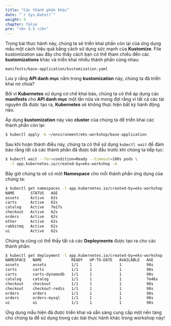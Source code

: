 ```yaml
---
title: "Các thành phần khác"
date: "`r Sys.Date()`"
weight: 5
chapter: false
pre: "<b> 3.5 </b>"
---
```


Trong bài thực hành này, chúng ta sẽ triển khai phần còn lại của ứng dụng mẫu một cách hiệu quả bằng cách sử dụng sức mạnh của **Kustomize**. File kustomization sau đây cho thấy cách bạn có thể tham chiếu đến các **kustomizations** khác và triển khai nhiều thành phần cùng nhau:

```file
manifests/base-application/kustomization.yaml
```


Lưu ý rằng **API danh mục** nằm trong **kustomization** này, chúng ta đã triển khai nó chưa?

Bởi vì **Kubernetes** sử dụng cơ chế khai báo, chúng ta có thể áp dụng các **manifests** cho **API danh mục** một lần nữa và mong đợi rằng vì tất cả các tài nguyên đã được tạo ra, **Kubernetes** sẽ không thực hiện bất kỳ hành động nào.

Áp dụng **kustomization** này vào **cluster** của chúng ta để triển khai các thành phần còn lại:

```bash wait=10
$ kubectl apply -k ~/environment/eks-workshop/base-application
```

Sau khi hoàn thành điều này, chúng ta có thể sử dụng `kubectl wait` để đảm bảo rằng tất cả các thành phần đã được bắt đầu trước khi chúng ta tiếp tục:

```bash timeout=200
$ kubectl wait --for=condition=Ready --timeout=180s pods \
  -l app.kubernetes.io/created-by=eks-workshop -A
```

Bây giờ chúng ta sẽ có một **Namespace** cho mỗi thành phần ứng dụng của chúng ta:

```bash
$ kubectl get namespaces -l app.kubernetes.io/created-by=eks-workshop
NAME       STATUS   AGE
assets     Active   62s
carts      Active   62s
catalog    Active   7m17s
checkout   Active   62s
orders     Active   62s
other      Active   62s
rabbitmq   Active   62s
ui         Active   62s
```

Chúng ta cũng có thể thấy tất cả các **Deployments** được tạo ra cho các thành phần:

```bash
$ kubectl get deployment -l app.kubernetes.io/created-by=eks-workshop -A
NAMESPACE   NAME             READY   UP-TO-DATE   AVAILABLE   AGE
assets      assets           1/1     1            1           90s
carts       carts            1/1     1            1           90s
carts       carts-dynamodb   1/1     1            1           90s
catalog     catalog          1/1     1            1           7m46s
checkout    checkout         1/1     1            1           90s
checkout    checkout-redis   1/1     1            1           90s
orders      orders           1/1     1            1           90s
orders      orders-mysql     1/1     1            1           90s
ui          ui               1/1     1            1           90s
```

Ứng dụng mẫu hiện đã được triển khai và sẵn sàng cung cấp một nền tảng cho chúng ta để sử dụng trong các bài thực hành khác trong workshop này!
